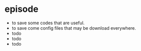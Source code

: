 # episode

- to save some codes that are useful.
- to save come config files that may be download everywhere.
- todo
- todo
- todo
